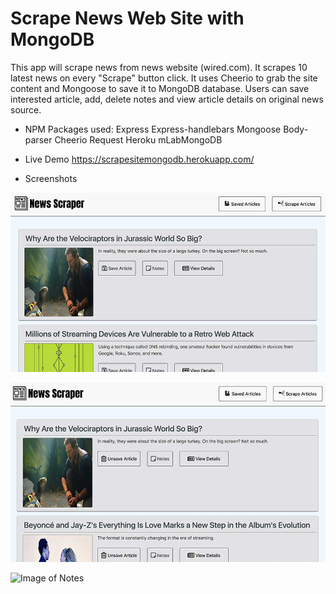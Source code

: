 # Scrape News Web Site with MongoDB
This app will scrape news from news website (wired.com). It scrapes 10 latest news on every "Scrape" button click.
It uses Cheerio to grab the site content and Mongoose to save it to MongoDB database.
Users can save interested article, add, delete notes and view article details on original news source.

* NPM Packages used: 
Express
Express-handlebars
Mongoose
Body-parser
Cheerio
Request
Heroku
mLabMongoDB

* Live Demo
https://scrapesitemongodb.herokuapp.com/

* Screenshots

![Image of Home Page](https://github.com/rnguyen05/ScrapeSiteMongoDB/blob/master/screenshots/home.jpg?raw=true)

![Image of Saved Articles](https://github.com/rnguyen05/ScrapeSiteMongoDB/blob/master/screenshots/savedArticles.jpg?raw=true)

![Image of Notes](https://github.com/rnguyen05/ScrapeSiteMongoDB/blob/master/screenshots/notes.jpg?raw=true)